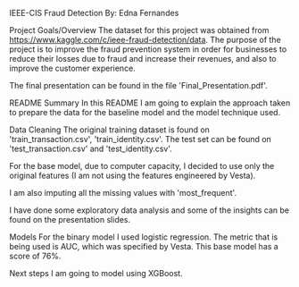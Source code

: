 IEEE-CIS Fraud Detection
By: Edna Fernandes

Project Goals/Overview
The dataset for this project was obtained from https://www.kaggle.com/c/ieee-fraud-detection/data.
The purpose of the project is to improve the fraud prevention system in order for businesses to reduce their losses due to fraud and increase their revenues, and also to improve the customer experience.


The final presentation can be found in the file 'Final_Presentation.pdf'.

README Summary
In this README I am going to explain the approach taken to prepare the data for the baseline model and the model technique used.

Data Cleaning
The original training dataset is found on 'train_transaction.csv', 'train_identity.csv'. The test set can be found on 'test_transaction.csv' and 'test_identity.csv'. 

For the base model, due to computer capacity, I decided to use only the original features (I am not using the features engineered by Vesta).

I am also imputing all the missing values with 'most_frequent'.

I have done some exploratory data analysis and some of the insights can be found on the presentation slides.


Models
For the binary model I used logistic regression. 
The metric that is being used is AUC, which was specified by Vesta.
This base model has a score of 76%.


Next steps
I am going to model using XGBoost.

